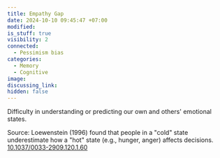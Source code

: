```yaml
---
title: Empathy Gap
date: 2024-10-10 09:45:47 +07:00
modified: 
is_stuff: true
visibility: 2
connected:
  - Pessimism bias
categories:
  - Memory
  - Cognitive
image: 
discussing_link: 
hidden: false
---
```


Difficulty in understanding or predicting our own and others' emotional states.

Source: Loewenstein (1996) found that people in a "cold" state underestimate how a "hot" state (e.g., hunger, anger) affects decisions.
[10.1037/0033-2909.120.1.60](https://doi.org/10.1037/0033-2909.120.1.60)